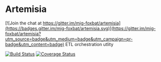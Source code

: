 # Artemisia

[![Join the chat at https://gitter.im/mig-foxbat/artemisia](https://badges.gitter.im/mig-foxbat/artemisia.svg)](https://gitter.im/mig-foxbat/artemisia?utm_source=badge&utm_medium=badge&utm_campaign=pr-badge&utm_content=badge)
ETL orchestration utlity

[![Build Status](https://travis-ci.org/mig-foxbat/artemisia.svg?branch=master)](https://travis-ci.org/mig-foxbat/artemisia)
[![Coverage Status](https://coveralls.io/repos/github/mig-foxbat/artemisia/badge.svg?branch=master)](https://coveralls.io/github/mig-foxbat/artemisia?branch=master)




